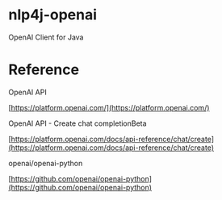 
# nlp4j-openai

OpenAI Client for Java

# Reference

OpenAI API

[https://platform.openai.com/](https://platform.openai.com/)

OpenAI API - Create chat completionBeta

[https://platform.openai.com/docs/api-reference/chat/create](https://platform.openai.com/docs/api-reference/chat/create)


openai/openai-python

[https://github.com/openai/openai-python](https://github.com/openai/openai-python)

